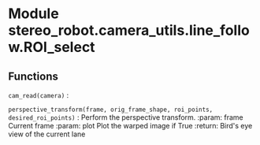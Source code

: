 Module stereo_robot.camera_utils.line_follow.ROI_select
=======================================================

Functions
---------

    
`cam_read(camera)`
:   

    
`perspective_transform(frame, orig_frame_shape, roi_points, desired_roi_points)`
:   Perform the perspective transform.
    :param: frame Current frame
    :param: plot Plot the warped image if True
    :return: Bird's eye view of the current lane